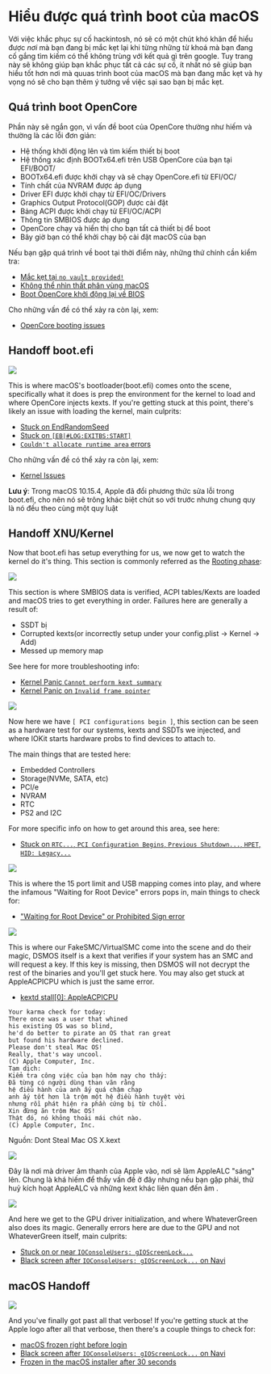 # Hiểu được quá trình boot của macOS

Với việc khắc phục sự cố hackintosh, nó sẽ có một chút khó khăn để hiểu được *nơi* mà bạn đang bị mắc kẹt lại khi từng những từ khoá mà bạn đang cố gắng tìm kiếm có thể không trùng với kết quả gì trên google. Tuy trang này sẽ không giúp bạn khắc phục tất cả các sự cố, ít nhất nó sẽ giúp bạn hiểu tốt hơn nơi mà quuas trình boot của macOS mà bạn đang mắc kẹt và hy vọng nó sẽ cho bạn thêm ý tưởng về việc sại sao bạn bị mắc kẹt.

## Quá trình boot OpenCore

Phần này sẽ ngắn gọn, vì vấn đề boot của OpenCore thường như hiếm và thường là các lỗi đơn giản:

* Hệ thống khởi động lên và tìm kiếm thiết bị boot
* Hệ thống xác định BOOTx64.efi trên USB OpenCore của bạn tại EFI/BOOT/
* BOOTx64.efi được khởi chạy và sẽ chạy OpenCore.efi từ EFI/OC/
* Tính chất của NVRAM được áp dụng
* Driver EFI được khởi chạy từ EFI/OC/Drivers
* Graphics Output Protocol(GOP) được cài đặt
* Bảng ACPI được khởi chạy từ EFI/OC/ACPI
* Thông tin SMBIOS được áp dụng
* OpenCore chạy và hiển thị cho bạn tất cả thiết bị để boot
* Bây giờ bạn có thể khởi chạy bộ cài đặt macOS của bạn

Nếu bạn gặp quá trình về boot tại thời điểm này, những thứ chính cần kiểm tra:

* [Mắc kẹt tại `no vault provided!`](./extended/opencore-issues.md#stuck-on-no-vault-provided)
* [Không thể nhìn thất phân vùng macOS](./extended/opencore-issues.md#can-t-see-macos-partitions)
* [Boot OpenCore khởi động lại về BIOS](./extended/opencore-issues.md#booting-opencore-reboots-to-bios)

Cho những vấn đề có thể xảy ra còn lại, xem:

* [OpenCore booting issues](./extended/opencore-issues.md)

## Handoff boot.efi

![](../images/troubleshooting/boot-md/1-boot-efi.png)

This is where macOS's bootloader(boot.efi) comes onto the scene, specifically what it does is prep the environment for the kernel to load and where OpenCore injects kexts. If you're getting stuck at this point, there's likely an issue with loading the kernel, main culprits:

* [Stuck on EndRandomSeed](./extended/kernel-issues.md#stuck-on-endrandomseed)
* [Stuck on `[EB|#LOG:EXITBS:START]`](./extended/kernel-issues.md#stuck-on-eb-log-exitbs-start)
* [`Couldn't allocate runtime area` errors](./extended/kernel-issues.md#couldn-t-allocate-runtime-area-errors)

Cho những vấn đề có thể xảy ra còn lại, xem:

* [Kernel Issues](./extended/kernel-issues.md)

**Lưu ý**: Trong macOS 10.15.4, Apple đã đổi phương thức sửa lỗi trong boot.efi, cho nên nó sẽ trông khác biệt chút so với trước nhưng chung quy là nó đều theo cùng một quy luật

## Handoff XNU/Kernel

Now that boot.efi has setup everything for us, we now get to watch the kernel do it's thing. This section is commonly referred as the [Rooting phase](https://developer.apple.com/library/archive/documentation/Darwin/Conceptual/KernelProgramming/booting/booting.html):

![](../images/troubleshooting/boot-md/2-kernel-start.png)

This section is where SMBIOS data is verified, ACPI tables/Kexts are loaded and macOS tries to get everything in order. Failures here are generally a result of:

* SSDT bị 
* Corrupted kexts(or incorrectly setup under your config.plist -> Kernel -> Add)
* Messed up memory map

See here for more troubleshooting info:

* [Kernel Panic `Cannot perform kext summary`](./extended/kernel-issues.md#kernel-panic-cannot-perform-kext-summary)
* [Kernel Panic on `Invalid frame pointer`](./extended/kernel-issues.md#kernel-panic-on-invalid-frame-pointer)

![](../images/troubleshooting/boot-md/5-apfs-module.png)

Now here we have `[ PCI configurations begin ]`, this section can be seen as a hardware test for our systems, kexts and SSDTs we injected, and where IOKit starts hardware probs to find devices to attach to.

The main things that are tested here:

* Embedded Controllers
* Storage(NVMe, SATA, etc)
* PCI/e
* NVRAM
* RTC
* PS2 and I2C

For more specific info on how to get around this area, see here:

* [Stuck on `RTC...`, `PCI Configuration Begins`, `Previous Shutdown...`, `HPET`, `HID: Legacy...`](./extended/kernel-issues.md#stuck-on-rtc-pci-configuration-begins-previous-shutdown-hpet-hid-legacy)

![](../images/troubleshooting/boot-md/6-USB-setup.png)

This is where the 15 port limit and USB mapping comes into play, and where the infamous "Waiting for Root Device" errors pops in, main things to check for:

* ["Waiting for Root Device" or Prohibited Sign error](./extended/kernel-issues.md#waiting-for-root-device-or-prohibited-sign-error)

![](../images/troubleshooting/boot-md/8-dsmos-arrived.png)

This is where our FakeSMC/VirtualSMC come into the scene and do their magic, DSMOS itself is a kext that verifies if your system has an SMC and will request a key. If this key is missing, then DSMOS will not decrypt the rest of the binaries and you'll get stuck here. You may also get stuck at AppleACPICPU which is just the same error.

* [kextd stall[0]: AppleACPICPU](./extended/kernel-issues.md#kextd-stall-0-appleacpicpu)

```
Your karma check for today:
There once was a user that whined
his existing OS was so blind,
he'd do better to pirate an OS that ran great
but found his hardware declined.
Please don't steal Mac OS!
Really, that's way uncool.
(C) Apple Computer, Inc.
Tạm dịch:
Kiểm tra công việc của bạn hôm nay cho thấy:
Đã từng có người dùng than vãn rằng
hệ điều hành của anh ấy quá chậm chạp
anh ấy tốt hơn là trộm một hệ điều hành tuyệt vời
nhưng rồi phát hiện ra phần cứng bị từ chối.
Xin đừng ăn trộm Mac OS!
Thật đó, nó không thoải mái chút nào.
(C) Apple Computer, Inc.
```

Nguồn: Dont Steal Mac OS X.kext

![](../images/troubleshooting/boot-md/9-audio.png)

Đây là nơi mà driver âm thanh của Apple vào, nơi sẽ làm AppleALC "sáng" lên. Chung là khá hiếm để thấy vấn đề ở đây nhưng nếu bạn gặp phải, thử huỷ kích hoạt AppleALC và những kext khác liên quan đến âm .

![](../images/troubleshooting/boot-md/10-GPU.png)

And here we get to the GPU driver initialization, and where WhateverGreen also does its magic. Generally errors here are due to the GPU and not WhateverGreen itself, main culprits:

* [Stuck on or near `IOConsoleUsers: gIOScreenLock...`](./extended/kernel-issues.md#stuck-on-or-near-ioconsoleusers-gioscreenlock-giolockstate-3)
* [Black screen after `IOConsoleUsers: gIOScreenLock...` on Navi](./extended/kernel-issues.md#black-screen-after-ioconsoleusers-gioscreenlock-on-navi)

## macOS Handoff

![](../images/troubleshooting/boot-md/11-boot.png)

And you've finally got past all that verbose! If you're getting stuck at the Apple logo after all that verbose, then there's a couple things to check for:

* [macOS frozen right before login](./extended/kernel-issues.md#macos-frozen-right-before-login)
* [Black screen after `IOConsoleUsers: gIOScreenLock...` on Navi](./extended/kernel-issues.md#black-screen-after-ioconsoleusers-gioscreenlock-on-navi)
* [Frozen in the macOS installer after 30 seconds](./extended/userspace-issues.md#frozen-in-the-macos-installer-after-30-seconds)

